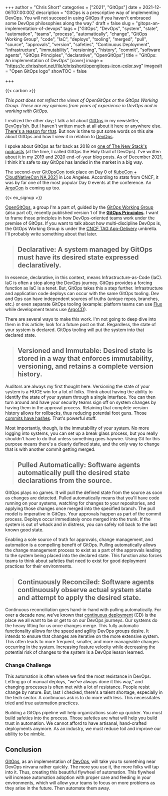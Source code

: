 +++
author = "Chris Short"
categories = ["2021", "GitOps"]
date = 2021-12-06T07:00:00Z
description = "GitOps is a prescriptive way of implementing DevOps. You will not succeed in using GitOps if you haven't embraced some DevOps philosophies along the way."
draft = false
slug = "gitops-an-implementation-of-devops"
tags = ["GitOps", "DevOps", "system", "state", "automation", "teams", "process", "automatically", "change", "GitOps Working Group", "code", "IaC", "deploys", "tooling", "merged", "pull", "source", "approvals", "version", "safeties", "Continuous Deployment", "infrastructure", "immutability", "versioning", "history", "commit", "software agents", "GitOps Principles", "declarative", "OpenGitOps"]
title = "GitOps: An implementation of DevOps"
[cover]
image = "https://c.chrisshort.net/file/chrisshort/opengitops-icon-color.svg"
imagealt = "Open GitOps logo"
showTOC = false

+++

{{< carbon >}}

*This post does not reflect the views of OpenGitOps or the GitOps Working Group. These are my opinions from years of experience in DevOps and in working with GitOps.*

I realized the other day; I talk a lot about [GitOps](https://devopsish.com/tags/gitops/) in my newsletter, [DevOps'ish](https://devopsish.com/). But I haven't written much at all about it here or anywhere else. [There's a reason for that](https://www.youtube.com/playlist?list=PLaR6Rq6Z4IqfGCkI28cUMbNhPhsnj4nq3). But now is time to put some words on this site about GitOps and how I view it in relation to [DevOps](https://devopsish.com/what-is-devops/).

I spoke about GitOps as far back as 2018 on [one of The New Stack's podcasts](https://thenewstack.io/the-best-ci-cd-tool-for-kubernetes-doesnt-exist/) (at the time, I called GitOps the Holy Grail of DevOps). I've written about it in my [2019](https://chrisshort.net/2019-learnings-2020-expectations/) and [2020](https://chrisshort.net/2020-learnings-2021-expectations/) end-of-year blog posts. As of December 2021, I think it's safe to say GitOps has landed in the market in a big way.

The second-ever [GitOpsCon](https://events.linuxfoundation.org/gitopscon-north-america/) took place on Day 0 of [KubeCon + CloudNativeCon NA 2021](https://www.cncf.io/events/kubecon-cloudnativecon-north-america-2021/) in Los Angeles. According to stats from CNCF, it was by far one of the most popular Day 0 events at the conference. An [ArgoCon](https://argoproj.github.io/argocon21/) is coming up too.

{{< eo_signup >}}

[OpenGitOps](https://opengitops.dev/), a group I'm a part of, guided by the [GitOps Working Group](https://github.com/gitops-working-group/gitops-working-group) (also part of), recently published version 1 of the [**GitOps Principles**](https://opengitops.dev/#principles). I want to frame those principles in how DevOps-oriented teams work under the premise of GitOps. If you want to talk about how multi-discipline DevOps is, the GitOps Working Group is under the [CNCF TAG App-Delivery](https://github.com/cncf/tag-app-delivery) umbrella. I'll probably write something about that later.

> ## Declarative: A system managed by GitOps must have its desired state expressed declaratively.

In essence, declarative, in this context, means Infrastructure-as-Code (IaC). IaC is often a stop along the DevOps journey. GitOps provides a forcing function as IaC is a tenet. But, GitOps takes this a step further. Infrastructure and application code deploys can occur with the same GitOps tooling. Dev and Ops can have independent sources of truths (unique repos, branches, etc.) or even separate GitOps tooling (example: platform teams can use [Flux](https://fluxcd.io/) while development teams use [ArgoCD](https://argoproj.github.io/cd/)). 

There are several ways to make this work. I'm not going to deep dive into them in this article; look for a future post on that. Regardless, the state of your system is declared. GitOps tooling will put the system into that declared state.

> ## Versioned and Immutable: Desired state is stored in a way that enforces immutability, versioning, and retains a complete version history.

Auditors are always my first thought here. Versioning the state of your system is a HUGE win for a lot of folks. Think about having the ability to identify the state of your system through a single interface. You can then turn around and have your security teams sign off on system changes by having them in the approval process. Retaining that complete version history allows for rollbacks, thus reducing potential foot guns. Those [commits have hashes](https://www.mikestreety.co.uk/blog/the-git-commit-hash). That's powerful stuff.

Most importantly, though, is the immutability of your system. No more logging into systems, you can set up a break glass process, but you really shouldn't have to do that unless something goes haywire. Using Git for this purpose means there's a clearly defined state, and the only way to change that is with another commit getting merged.

> ## Pulled Automatically: Software agents automatically pull the desired state declarations from the source.

GitOps plays no games. It will pull the defined state from the source as soon as changes are detected. Pulled automatically means that you'll have code running on your systems, watching for changes to your repositories, and applying those changes once merged into the specified branch. The pull model is imperative in GitOps. Your approvals happen as part of the commit process. Deploys occur immediately once merged into the trunk. If the system is out of whack and in distress, you can safely roll back to the last known good state.

Enabling a sole source of truth for approvals, change management, and automation is a compelling benefit of GitOps. Pulling automatically allows the change management process to exist as a part of the approvals leading to the system being placed into the declared state. This function also forces teams to think about safeties that need to exist for good deployment practices for their environments.

> ## Continuously Reconciled: Software agents continuously observe actual system state and attempt to apply the desired state.

Continuous reconciliation goes hand-in-hand with pulling automatically. For over a decade now, we've known that [continuous deployment](https://en.wikipedia.org/wiki/Continuous_deployment) (CD) is the place we all want to be or get to on our DevOps journeys. Our systems do the heavy lifting for us once changes merge. This fully automatic functionality allows for the speed and agility DevOps groups desire. It intends to ensure that changes are iterative on the more extensive system. This often leads to more frequent, smaller, and more manageable changes occurring in the system. Increasing feature velocity while decreasing the potential risk of changes to the system is a DevOps lesson learned.

### Change Challenge

This automation is often where we find the most resistance in DevOps. Letting go of manual deploys, "we've always done it this way," and changing processes is often met with a lot of resistance. People resist change by nature. But, last I checked, there's a talent shortage, especially in the tech sector. A continuous ask is to do more with less. This necessitates tried and true automation practices.

Building a GitOps pipeline will help organizations scale up quicker. You must build safeties into the process. Those safeties are what will help you build trust in automation. We cannot afford to have artisanal, hand-crafted deployments anymore. As an industry, we must reduce toil and improve our ability to be nimble.

## Conclusion

[GitOps](https://opengitops.dev/), as an implementation of [DevOps](https://devopsish.com/), will take you to something near DevOps nirvana rather quickly. The more you use it, the more folks will tap into it. Thus, creating this beautiful flywheel of automation. This flywheel will increase automation adoption with proper care and feeding in your environments, which will allow your teams to focus on more problems as they arise in the future. Then automate them away.

